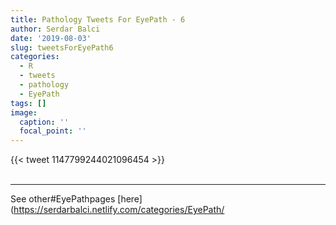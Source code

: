 ```yaml
---
title: Pathology Tweets For EyePath - 6
author: Serdar Balci
date: '2019-08-03'
slug: tweetsForEyePath6
categories:
  - R
  - tweets
  - pathology
  - EyePath
tags: []
image:
  caption: ''
  focal_point: ''
---
```



{{< tweet 1147799244021096454 >}}
<br>
<br>
<hr>


See other#EyePathpages [here](https://serdarbalci.netlify.com/categories/EyePath/
